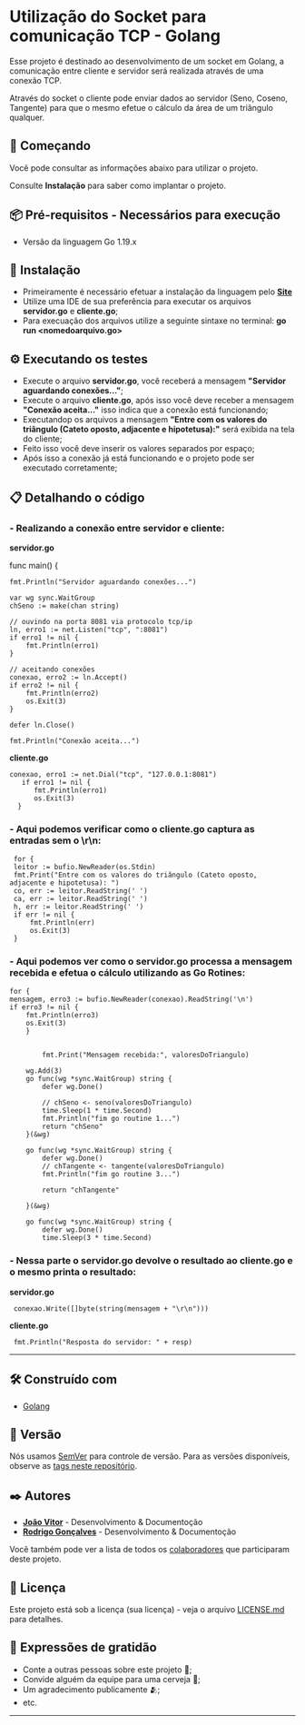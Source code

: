 # Utilização do Socket para comunicação TCP -  Golang

Esse projeto é destinado ao desenvolvimento de um socket em Golang, a comunicação entre cliente e servidor será realizada através de uma conexão TCP.

Através do socket o cliente pode enviar dados ao servidor (Seno, Coseno, Tangente) para que o mesmo efetue o cálculo da área de um triângulo qualquer.

## 🚀 Começando

Você pode consultar as informações abaixo para utilizar o projeto.

Consulte **Instalação** para saber como implantar o projeto.

## 📦 Pré-requisitos - Necessários para execução

  - Versão da linguagem Go 1.19.x
  

## 🔧 Instalação

  - Primeiramente é necessário efetuar a instalação da linguagem pelo **[Site](https://go.dev/dl/)**
  - Utilize uma IDE de sua preferência para executar os arquivos **servidor.go** e **cliente.go**;
  - Para execuação dos arquivos utilize a seguinte sintaxe no terminal: **go run <nomedoarquivo.go>**
  

## ⚙️ Executando os testes

  - Execute o arquivo **servidor.go**, você receberá a mensagem **"Servidor aguardando conexões..."**;
  - Execute o arquivo **cliente.go**, após isso você deve receber a mensagem **"Conexão aceita..."** isso indica que a conexão está funcionando;
  - Executandop os arquivos a mensagem **"Entre com os valores do triângulo (Cateto oposto, adjacente e hipotetusa):"** será exibida na tela do cliente;
  - Feito isso você deve inserir os valores separados por espaço;
  - Após isso a conexão já está funcionando e o projeto pode ser executado corretamente;
  
  
## 📋 Detalhando o código

### - Realizando a conexão entre servidor e cliente: 

**servidor.go**

func main() {

	fmt.Println("Servidor aguardando conexões...")

	var wg sync.WaitGroup
	chSeno := make(chan string)

	// ouvindo na porta 8081 via protocolo tcp/ip
	ln, erro1 := net.Listen("tcp", ":8081")
	if erro1 != nil {
		fmt.Println(erro1)
	}

	// aceitando conexões
	conexao, erro2 := ln.Accept()
	if erro2 != nil {
		fmt.Println(erro2)
		os.Exit(3)
	}

	defer ln.Close()

	fmt.Println("Conexão aceita...")


**cliente.go**

    conexao, erro1 := net.Dial("tcp", "127.0.0.1:8081")
       if erro1 != nil {
          fmt.Println(erro1)
          os.Exit(3)
      }
      
      
### - Aqui podemos verificar como o cliente.go captura as entradas sem o \r\n:

     for {
	 leitor := bufio.NewReader(os.Stdin)
	 fmt.Print("Entre com os valores do triângulo (Cateto oposto, adjacente e hipotetusa): ")
	 co, err := leitor.ReadString(' ')
	 ca, err := leitor.ReadString(' ')
	 h, err := leitor.ReadString(' ')
	 if err != nil {
		 fmt.Println(err)
		 os.Exit(3)
	 }
	
	
### - Aqui podemos ver como o servidor.go processa a mensagem recebida e efetua o cálculo utilizando as Go Rotines:

    for {
	mensagem, erro3 := bufio.NewReader(conexao).ReadString('\n')
	if erro3 != nil {
		fmt.Println(erro3)
		os.Exit(3)
        }
         

      		fmt.Print("Mensagem recebida:", valoresDoTriangulo)

		wg.Add(3)
		go func(wg *sync.WaitGroup) string {
			defer wg.Done()

			// chSeno <- seno(valoresDoTriangulo)
			time.Sleep(1 * time.Second)
			fmt.Println("fim go routine 1...")
			return "chSeno"
		}(&wg)

		go func(wg *sync.WaitGroup) string {
			defer wg.Done()
			// chTangente <- tangente(valoresDoTriangulo)
			fmt.Println("fim go routine 3...")

			return "chTangente"

		}(&wg)

		go func(wg *sync.WaitGroup) string {
			defer wg.Done()
			time.Sleep(3 * time.Second)
			
			
### - Nessa parte o servidor.go devolve o resultado ao cliente.go e o mesmo printa o resultado:

  **servidor.go**

     conexao.Write([]byte(string(mensagem + "\r\n")))
  
  **cliente.go**
  
     fmt.Println("Resposta do servidor: " + resp)
  
--- 

## 🛠️ Construído com

* [Golang](https://go.dev/)

## 📌 Versão

Nós usamos [SemVer](http://semver.org/) para controle de versão. Para as versões disponíveis, observe as [tags neste repositório](https://github.com/suas/tags/do/projeto). 

## ✒️ Autores

* [**João Vitor**](https://github.com/JoaoVitorMartinez) - Desenvolvimento & Documentoção
* [**Rodrigo Gonçalves**](https://github.com/RodrigoSVG) - Desenvolvimento & Documentoção

Você também pode ver a lista de todos os [colaboradores](https://github.com/usuario/projeto/colaboradores) que participaram deste projeto.

## 📄 Licença

Este projeto está sob a licença (sua licença) - veja o arquivo [LICENSE.md](https://github.com/usuario/projeto/licenca) para detalhes.

## 🎁 Expressões de gratidão

* Conte a outras pessoas sobre este projeto 📢;
* Convide alguém da equipe para uma cerveja 🍺;
* Um agradecimento publicamente 🫂;
* etc.


---
